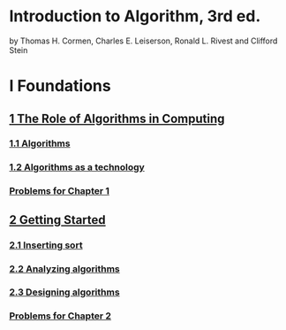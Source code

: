 # Introduction to Algorithm, 3rd ed.
by Thomas H. Cormen, Charles E. Leiserson, Ronald L. Rivest and Clifford Stein
  
# I  Foundations
 ## [1  The Role of Algorithms in Computing](https://github.com/zhengnengchen/CLRS/tree/master/chapter1)
  ### [1.1 Algorithms](https://github.com/zhengnengchen/CLRS/blob/master/chapter1/exercises1-1.md)
  ### [1.2 Algorithms as a technology](https://github.com/zhengnengchen/CLRS/blob/master/chapter1/exercises1-2.md)
  ### [Problems for Chapter 1](https://github.com/zhengnengchen/CLRS/blob/master/chapter1/problems.md)
 ## [2  Getting Started](https://github.com/zhengnengchen/CLRS/tree/master/chapter2)
  ### [2.1 Inserting sort](https://github.com/zhengnengchen/CLRS/blob/master/chapter2/exercises2-1.md)
  ### [2.2 Analyzing algorithms](https://github.com/zhengnengchen/CLRS/blob/master/chapter2/exercises2-2.md)
  ### [2.3 Designing algorithms](https://github.com/zhengnengchen/CLRS/blob/master/chapter2/exercises2-3.md)
  ### [Problems for Chapter 2](https://github.com/zhengnengchen/CLRS/blob/master/chapter2/problems.md)
